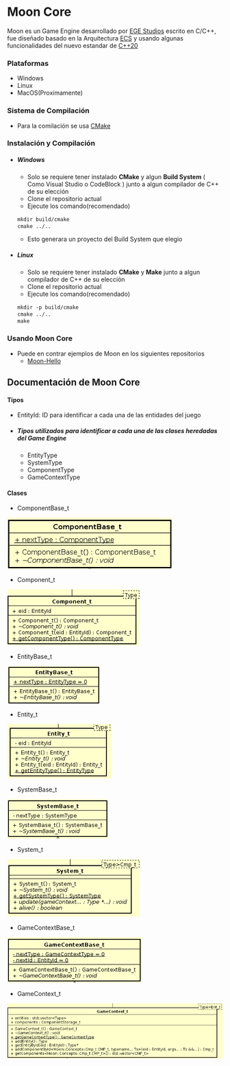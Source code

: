# Moon Core

Moon es un Game Engine desarrollado por [EGE Studios](https://github.com/EGE-Studios) escrito en C/C++,  fue diseñado basado en la Arquitectura [ECS](http://entity-systems.wikidot.com/) y usando algunas funcionalidades del nuevo estandar de [C++20](https://en.cppreference.com/w/cpp/20)

### Plataformas 
- Windows
- Linux
- MacOS(Proximamente)

### Sistema de Compilación
- Para la comilación se usa [CMake](https://cmake.org/)

### Instalación y Compilación
- ##### Windows
    - Solo se requiere tener instalado **CMake** y algun **Build System** ( Como Visual Studio o CodeBlock ) junto a algun compilador de C++ de su elección
    - Clone el repositorio actual
    - Ejecute los comando(recomendado)
    ```
    mkdir build/cmake
    cmake ../..
    ```
    - Esto generara un proyecto del Build System que elegio

- ##### Linux
    - Solo se requiere tener instalado **CMake** y **Make** junto a algun compilador de C++ de su elección
    - Clone el repositorio actual
    - Ejecute los comando(recomendado)
    ```
    mkdir -p build/cmake
    cmake ../..
    make
    ```

### Usando Moon Core
- Puede en contrar ejemplos de Moon en los siguientes repositorios
    - [Moon-Hello]()

## Documentación de Moon Core

#### Tipos
- EntityId: ID para identificar a cada una de las entidades del juego
- ##### Tipos utilizados para identificar a cada una de las clases heredadas del Game Engine
    - EntityType
    - SystemType
    - ComponentType
    - GameContextType
#### Clases
- ComponentBase_t

![ComponentBase_t](https://raw.githubusercontent.com/EGE-Studios/Moon/master/assets/ComponentBase_t.png)

- Component_t

![Component_t](https://raw.githubusercontent.com/EGE-Studios/Moon/master/assets/Component_t.png)

- EntityBase_t

![EntityBase_t](https://raw.githubusercontent.com/EGE-Studios/Moon/master/assets/EntittyBase_t.png)

- Entity_t

![Entity_t](https://raw.githubusercontent.com/EGE-Studios/Moon/master/assets/Entity_t.png)

- SystemBase_t

![SystemBase_t](https://raw.githubusercontent.com/EGE-Studios/Moon/master/assets/SystemBase_t.png)

- System_t

![System_t](https://raw.githubusercontent.com/EGE-Studios/Moon/master/assets/System_t.png)

- GameContextBase_t

![GameContextBase_t](https://raw.githubusercontent.com/EGE-Studios/Moon/master/assets/GameContextBase_t.png)

- GameContext_t

![GameContext_t](https://raw.githubusercontent.com/EGE-Studios/Moon/master/assets/GameContext_t.png)
